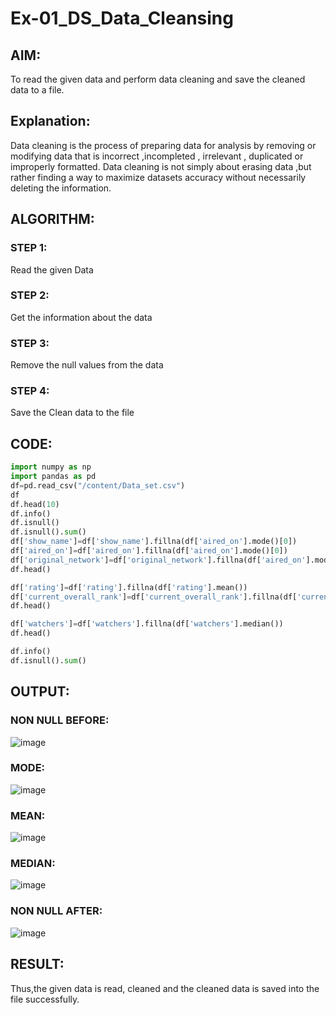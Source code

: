 # Ex-01_DS_Data_Cleansing

## AIM:
To read the given data and perform data cleaning and save the cleaned data to a file. 

## Explanation:
Data cleaning is the process of preparing data for analysis by removing or modifying data that is incorrect ,incompleted , irrelevant , duplicated or improperly formatted. 
Data cleaning is not simply about erasing data ,but rather finding a way to maximize datasets accuracy without necessarily deleting the information. 

## ALGORITHM:
### STEP 1:
Read the given Data
### STEP 2:
Get the information about the data
### STEP 3:
Remove the null values from the data
### STEP 4:
Save the Clean data to the file

## CODE: 
```python
import numpy as np
import pandas as pd
df=pd.read_csv("/content/Data_set.csv")
df
df.head(10)
df.info()
df.isnull()
df.isnull().sum()
df['show_name']=df['show_name'].fillna(df['aired_on'].mode()[0])
df['aired_on']=df['aired_on'].fillna(df['aired_on'].mode()[0])
df['original_network']=df['original_network'].fillna(df['aired_on'].mode()[0])
df.head()

df['rating']=df['rating'].fillna(df['rating'].mean())
df['current_overall_rank']=df['current_overall_rank'].fillna(df['current_overall_rank'].mean())
df.head()

df['watchers']=df['watchers'].fillna(df['watchers'].median())
df.head()

df.info()
df.isnull().sum()
```
## OUTPUT:
### NON NULL BEFORE:
![image](https://github.com/NITHISH74/ODD2023-Datascience-Ex01/assets/94164665/c629dc29-3212-47ac-91a9-1b6a1bfe5952)
### MODE:
![image](https://github.com/NITHISH74/ODD2023-Datascience-Ex01/assets/94164665/830d648d-a080-4f21-9cd6-4e1983f08e60)

### MEAN:
![image](https://github.com/NITHISH74/ODD2023-Datascience-Ex01/assets/94164665/0c0f21df-6c30-46ec-a164-037e193f616c)

### MEDIAN:
![image](https://github.com/NITHISH74/ODD2023-Datascience-Ex01/assets/94164665/8c84cc0d-d5d6-4c15-b251-3702a25b8cfd)

### NON NULL AFTER:
![image](https://github.com/NITHISH74/ODD2023-Datascience-Ex01/assets/94164665/d86cfa65-49c2-4b61-9f9c-a1087da370e1)

## RESULT:
Thus,the given data is read, cleaned and the cleaned data is saved into the file successfully.
